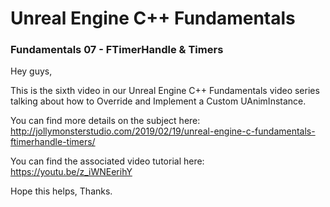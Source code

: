 # Unreal Engine C++ Fundamentals
### Fundamentals 07 - FTimerHandle & Timers

Hey guys,

This is the sixth video in our Unreal Engine C++ Fundamentals video series talking about how to Override and Implement a Custom UAnimInstance.

You can find more details on the subject here: http://jollymonsterstudio.com/2019/02/19/unreal-engine-c-fundamentals-ftimerhandle-timers/

You can find the associated video tutorial here: https://youtu.be/z_iWNEerihY


Hope this helps, Thanks.
